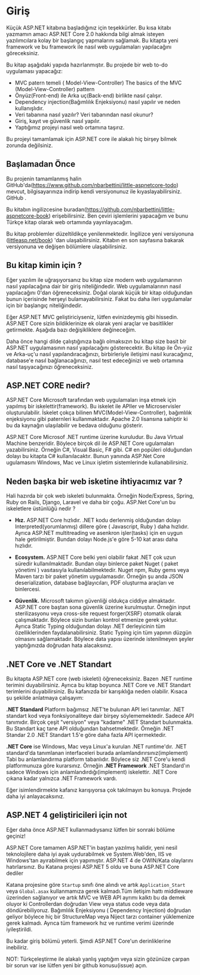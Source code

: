 # Giriş

Küçük ASP.NET kitabına başladığınız için teşekkürler. Bu kısa
kitabı yazmamın amacı ASP.NET Core 2.0 hakkında bilgi almak isteyen yazılımcılara kolay bir başlangıç yapmalarını sağlamak. Bu kitapta yeni framework ve bu framework ile nasıl web uygulamaları yapılacağını göreceksiniz.

Bu kitap aşağıdaki yapıda hazırlanmıştır. Bu projede bir web to-do uygulaması yapacağız:

* MVC patern temeli ( Model-View-Controller) 
The basics of the MVC (Model-View-Controller) pattern
* Önyüz(Front-end) ile Arka uç(Back-end) birlikte nasıl çalışır.
* Dependency injection(Bağımlılık Enjeksiyonu) nasıl yapılır ve neden kullanışlıdır.
* Veri tabanına nasıl yazılır? Veri tabanından nasıl okunur?
* Giriş, kayıt ve güvenlik nasıl yapılır.
* Yaptığımız projeyi nasıl web ortamına taşırız.

Bu projeyi tamamlamak için ASP.NET core ile alakalı hiç birşey bilmek zorunda değilsiniz.

## Başlamadan Önce
Bu projenin tamamlanmış halin GitHub'da(https://www.github.com/nbarbettini/little-aspnetcore-todo) mevcut, bilgisayarınıza indirip kendi versiyonunuz ile kıyaslayabilirsiniz. GitHub . 

Bu kitabın ingilizcesine buradan(https://github.com/nbarbettini/little-aspnetcore-book) erişebilirsiniz. Ben çeviri işlemlerini yapacağım ve bunu Türkçe kitap olarak web ortamında yayınlayacağım.

Bu kitap problemler düzeltildikçe yenilenmektedir. İngilizce yeni versiyonuna ([littleasp.net/book](http://www.littleasp.net/book)) 'dan ulaşabilirsiniz. Kitabın en son sayfasına bakarak versiyonuna ve değişen bölümlere ulaşabilirsiniz.

## Bu kitap kimin için ?

Eğer yazılım ile uğraşıyorsanız bu kitap size modern web uygulamarının nasıl yapılacağına dair bir giriş niteliğindedir. Web uygulamalarının nasıl yapılacağını 0'dan öğreneceksiniz. Doğal olarak küçük bir kitap olduğundan bunun içerisinde herşeyi bulamayabilirsiniz. Fakat bu daha ileri uygulamalar için bir başlangıç niteliğindedir.

Eğer ASP.NET MVC geliştiriciyseniz, lütfen evinizdeymiş gibi hissedin. ASP.NET Core sizin bildiklerinize ek olarak yeni araçlar ve basitlikler getirmekte. Aşağıda bazı değişikliklere değineceğim.

Daha önce hangi dilde çalıştığınıza bağlı olmaksızın bu kitap size basit bir ASP.NET uygulamasının nasıl yapılacağını gösterecektir. Bu kitap ile Ön-yüz ve Arka-uç'u nasıl yapılandıracağınızı, birbirleriyle iletişimi nasıl kuracağınız, database'e nasıl bağlanacağınızı, nasıl test edeceğinizi ve web ortamına nasıl taşıyacağınızı öğreneceksiniz.

## ASP.NET CORE nedir?
ASP.NET Core Microsoft tarafından web uygulamaları inşa etmek için yapılmış bir iskelettir(framework). Bu iskelet ile APIler ve Microservisler oluşturulabilir. İskelet çokça bilinen MVC(Model-View-Controller), bağımlılık enjeksiyonu gibi paternleri kullanmaktadır. Apache 2.0 lisansına sahiptir ki bu da kaynağın ulaşılabilir ve bedava olduğunu gösterir. 

ASP.NET Core Microsof .NET runtime üzerine kuruludur. Bu Java Virtual Machine benzeridir. Böylece birçok dil ile ASP.NET Core ugulamaları yazabilirsiniz. Örneğin C#, Visual Basic, F# gibi. C# en popüleri olduğundan dolayı bu kitapta C# kullanılacaktır. Bunun yanında ASP.Net Core ugulamasını Windows, Mac ve Linux işletim sistemlerinde kullanabilirsiniz.

## Neden başka bir web isketine ihtiyacımız var ?
Hali hazırda bir çok web iskeleti bulunmakta. Örneğin Node/Express, Spring, Ruby on Rails, Django, Laravel ve daha bir çoğu. ASP.Net Core'un bu iskeletlere üstünlüğü nedir ? 

* **Hız.** ASP.NET Core hızlıdır. .NET kodu derlenmiş olduğundan dolayı Interpreted(yorumlanmış) dillere göre ( Javascript, Ruby ) daha hızlıdır. Ayrıca ASP.NET multitreading ve asenkron işler(tasks) için en uygun hale getirilmiştir. Bundan dolayı Node.js'e göre 5-10 kat arası daha hızlıdır.

* **Ecosystem.**  ASP.NET Core belki yeni olabilir fakat .NET çok uzun süredir kullanılmaktadir. Bundan olayı binlerce paket Nuget ( paket yönetimi ) vasıtasıyla kullanılabilmektedir. Nuget npm, Ruby gems veya Maven tarzı bir paket yönetim uygulamasıdır. Örneğin şu anda JSON deserialization, database bağlayıcıları, PDF oluşturma araçları ve binlercesi.

* **Güvenlik.** 
Microsoft takımın güvenliği oldukça ciddiye almaktadır. ASP.NET core baştan sona güvenlik üzerine kurulmuştur. Örneğin input sterilizasyonu veya cross-site request forger(XSRF) otomatik olarak çalışmaktadır. Böylece sizin bunları kontrol etmenize gerek yoktur. Ayrıca Static Typing olduğundan dolayı .NET derleyicinin tüm özelliklerinden faydalanabilirsiniz. Static Typing için tüm yapının düzgün olmasını sağlamaktadır. Böylece data yapısı üzerinde istenilmeyen şeyler yaptığınızda doğrudan hata alacaksınız.

## .NET Core ve .NET Standart
Bu kitapta ASP.NET core (web iskeleti) öğreneceksiniz. Bazen .NET runtime terimini duyabilirsiniz. Ayrıca bu kitap boyunca .NET Core ve .NET Standart terimlerini duyabilirsiniz. Bu kafanızda bir karışıklığa neden olabilir. Kısaca şu şekilde anlatmaya çalışayım:

**.NET Standard** Platform bağımsız .NET'te bulunan API leri tanımlar. .NET standart kod veya fonksiyonaliteye dair birşey söylememektedir. Sadece API tanımıdır. Birçok çeşit "versiyon" veya "kadame" .NET Standart bulunmakta. Bu Standart kaç tane API olduğundan bahsetmektedir. Örneğin .NET Standar 2.0 .NET Standart 1.5'e göre daha fazla API içermektedir.

**.NET Core** ise Windows, Mac veya Linux'a kurulan .NET runtime'dır. .NET standard'da tanımlanan interfaceleri burada anlamlandırırsınız(implement) Tabi bu anlamlandırma platform tabanlıdır. Böylece siz .NET Core'u kendi platformunuza göre kurarsınız. Örneğin **.NET Framework** .NET Standard'ın sadece Windows için anlamlandırdığı(implement) iskelettir. .NET Core çıkana kadar yalnızca .NET Framework vardı.

Eğer isimlendirmekte kafanız karışıyorsa çok takılmayın bu konuya. Projede daha iyi anlayacaksınız.

## ASP.NET 4 geliştiricileri için not 

Eğer daha önce ASP.NET kullanmadıysanız lütfen bir sonraki bölüme geçiniz!

ASP.NET Core tamamen ASP.NET'in baştan yazılmış halidir, yeni nesil teknolojilere daha iyi ayak uydurabilmek ve System.Web'den, IIS ve Windows'tan ayırabilmek için yapımıştır. ASP.NET 4 de  OWIN/Kata olaylarını hatırlarsınız. Bu Katana projesi ASP.NET 5 oldu ve buna ASP.NET Core dediler

Katana projesine göre `Startup` sınıfı öne alındı ve artık 
`Application_Start` veya `Global.asax` kullanmamıza gerek kalmadı.Tüm iletişim hattı middleware üzerinden sağlanıyor ve artık MVC ve WEB API ayrımı kalktı bu da demek oluyor ki Controllerdan doğrudan View veya status code veya data döndürebiliyoruz. Bağımlılık Enjeksiyonu ( Dependency Injection) doğrudan geliyor böylece hiç bir StructureMap veya Niject tarzı container yüklemenize gerek kalmadı. Ayrıca tüm framework hız ve runtime verimi üzerinde iyileştirildi.

Bu kadar giriş bölümü yeterli. Şimdi ASP.NET Core'un derinliklerine inebiliriz.

NOT: Türkçeleştirme ile alakalı yanlış yaptığım veya sizin gözünüze çarpan bir sorun var ise lütfen yeni bir github konusu(issue) açın.